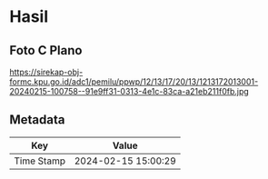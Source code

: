 # Hasil

## Foto C Plano

https://sirekap-obj-formc.kpu.go.id/adc1/pemilu/ppwp/12/13/17/20/13/1213172013001-20240215-100758--91e9ff31-0313-4e1c-83ca-a21eb211f0fb.jpg


## Metadata

| Key        | Value               |
| ---------- | ------------------- |
| Time Stamp | 2024-02-15 15:00:29 |



